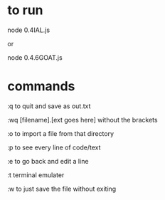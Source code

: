 # to run

node 0.4IAL.js

or 

node 0.4.6GOAT.js

# commands

:q to quit and save as out.txt


:wq [filename].[ext goes here] without the brackets

:o to import a file from that directory

:p to see every line of code/text

:e to go back and edit a line

:t terminal emulater

:w to just save the file without exiting
